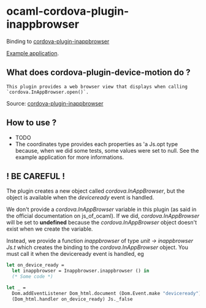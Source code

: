 # ocaml-cordova-plugin-inappbrowser

Binding to
[cordova-plugin-inappbrowser](https://github.com/apache/cordova-plugin-inappbrowser)

[Example
application](https://github.com/dannywillems/ocaml-cordova-plugin-inappbrowser-example).

## What does cordova-plugin-device-motion do ?

```
This plugin provides a web browser view that displays when calling
`cordova.InAppBrowser.open()`.
```

Source: [cordova-plugin-inappbrowser](https://github.com/apache/cordova-plugin-inappbrowser)

## How to use ?

* TODO
* The coordinates type provides each properties as 'a Js.opt type because, when we
did some tests, some values were set to null. See the example application for
more informations.


## ! BE CAREFUL !

The plugin creates a new object called *cordova.InAppBrowser*, but the object is
available when the *deviceready* event is handled.

We don't provide a *cordova.InAppBrowser* variable in this plugin (as said in the official
documentation on js_of_ocaml). If we did, *cordova.InAppBrowser* will be set to **undefined**
because the *cordova.InAppBrowser* object doesn't exist when we create the variable.

Instead, we provide a function *inappbrowser* of type *unit -> inappbrowser Js.t* which creates the
binding to the *cordova.InAppBrowser* object. You must call it when the deviceready
event is handled, eg

```OCaml
let on_device_ready =
  let inappbrowser = Inappbrowser.inappbrowser () in
  (* Some code *)

let _ =
  Dom.addEventListener Dom_html.document (Dom.Event.make "deviceready")
  (Dom_html.handler on_device_ready) Js._false
```
